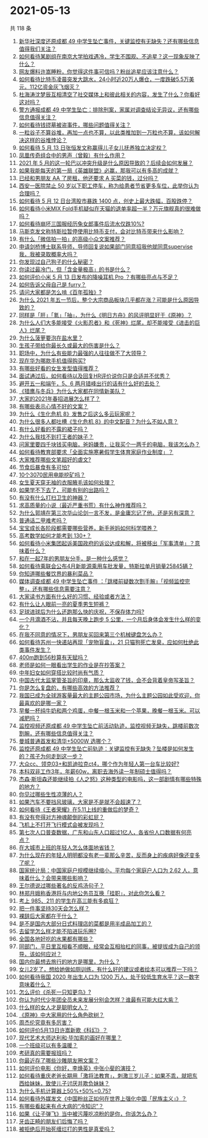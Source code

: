 # 2021-05-13

共 118 条

<!-- BEGIN -->
<!-- 最后更新时间 Thu May 13 2021 13:14:03 GMT+0800 (China Standard Time) -->

1. [新华社深度还原成都 49
   中学生坠亡事件，关键监控有无缺失？还有哪些信息值得我们关注？](https://www.zhihu.com/question/459149724)
2. [如何看待某剧组在南京大学拍戏遇冷，学生不围观、不追星？这一现象反映了什么？](https://www.zhihu.com/question/458770659)
3. [网友爆料许嵩睡粉，你觉得这件事可信吗？粉丝追星应该注意什么？](https://www.zhihu.com/question/459044865)
4. [如何看待比特币凌晨突发大跳水，24小时近20万人爆仓，一度跌破5.5万美元，112亿资金灰飞烟灭？](https://www.zhihu.com/question/458814331)
5. [杜海涛沈梦辰互相清空了社交媒体上和彼此相关的内容，发生了什么？你看好这对吗？](https://www.zhihu.com/question/459091147)
6. [警方通报成都 49
   中学生坠亡：排除刑案，家属对调查结论无异议，还有哪些信息值得关注？](https://www.zhihu.com/question/458909971)
7. [如何看待钱镠墓被盗事件，哪些问题值得关注？](https://www.zhihu.com/question/458718637)
8. [一粒谷子不算谷堆，再加一点也不算，以此类推加到一万粒也不算，该如何解决这样的谷堆悖论？](https://www.zhihu.com/question/455083603)
9. [如何看待 5 月 13 日张恒发文称赢得儿子女儿抚养独立决定权？](https://www.zhihu.com/question/459149865)
10. [凤凰传奇组合中的男声（曾毅）有什么作用？](https://www.zhihu.com/question/19599617)
11. [2021 年 5
    月的这一轮巴以冲突升级是什么原因导致的？后续会如何发展？](https://www.zhihu.com/question/459004922)
12. [如果我能每天的第一局《英雄联盟》必赢，那我可以有多高的成就？](https://www.zhihu.com/question/453307486)
13. [已经和男朋友 AA 了房租，他还要求 A 买菜的钱，过分吗？](https://www.zhihu.com/question/453271533)
14. [西安一医院禁止 50
    岁以下职工停车，称为给患者节省更多车位，此举你认为合理吗？](https://www.zhihu.com/question/459024549)
15. [如何看待 5 月 12 日台湾股市暴跌 1400
    点，创史上最大跌幅，百股跌停？](https://www.zhihu.com/question/459028790)
16. [如何看待小米MIX
    Fold手机疑似在天猫的退单率超一半？万元旗舰真的很难做吗？](https://www.zhihu.com/question/458883076)
17. [如何看待崩坏三国服经历兔女郎事件后流水仅跌10%?](https://www.zhihu.com/question/458750890)
18. [马斯克发文称特斯拉暂停使用比特币支付，会对比特币带来什么影响？](https://www.zhihu.com/question/459161438)
19. [有什么「微信拍一拍」的高级小众文案推荐？](https://www.zhihu.com/question/447518769)
20. [申请剑桥博士联系导师，导师回复说如果部门同意招我他就同意supervise我，我被录取概率大吗？](https://www.zhihu.com/question/458531364)
21. [你发现过自己狗子的什么秘密？](https://www.zhihu.com/question/356563659)
22. [你读过最冷门，但「含金量极高」的书是什么？](https://www.zhihu.com/question/438708854)
23. [如何评价小米 5 月 13 日发布的降噪耳机 Pro
    ？有哪些亮点与不足？](https://www.zhihu.com/question/458684897)
24. [如何告诉父母自己是 furry？](https://www.zhihu.com/question/444555641)
25. [请问大家都是怎么啃《百年孤独》?](https://www.zhihu.com/question/448455775)
26. [为什么 2021
    年五一节后，整个大宗商品板块几乎都在涨？可能是什么原因导致的？](https://www.zhihu.com/question/458052249)
27. [同样是「肝」「氪」「抽」，为什么《明日方舟》的风评明显好于《原神》？](https://www.zhihu.com/question/440196388)
28. [为什么人们大多能接受《火影忍者》和《死神》烂尾，却不能接受《进击的巨人》烂尾？](https://www.zhihu.com/question/453988761)
29. [为什么菠萝要泡在盐水里？](https://www.zhihu.com/question/441723737)
30. [生孩子带给你最长久或最大的伤害是什么？](https://www.zhihu.com/question/458813300)
31. [职场中，为什么有些能力最强的人往往做不了大领导？](https://www.zhihu.com/question/376627540)
32. [现在华为哪款手机值得购买?](https://www.zhihu.com/question/458001659)
33. [有哪些好看的女生发型值得推荐？](https://www.zhihu.com/question/46665948)
34. [面试通过后，如何看待以及回复HR评价说你只是合适并不优秀？](https://www.zhihu.com/question/458590013)
35. [避开五一和端午，5、6 两月错峰出行的话有什么好的去处？](https://www.zhihu.com/question/456942834)
36. [《猎鹰与冬兵》为什么大家都在同情新美队？](https://www.zhihu.com/question/456832120)
37. [大家的2021年春招进展怎么样了？](https://www.zhihu.com/question/451371162)
38. [有哪些表示心情不好的文案？](https://www.zhihu.com/question/448264856)
39. [为什么《生化危机 8》发售之后这么多云玩家呢？](https://www.zhihu.com/question/458559616)
40. [为什么很多人都吐槽《生化危机 8》的中文配音？为什么不如人意？](https://www.zhihu.com/question/455604520)
41. [有什么好看的不露的裙子吗？](https://www.zhihu.com/question/449495437)
42. [为什么我找不到打王者的妹子？](https://www.zhihu.com/question/456447726)
43. [问家里要四千块钱买电脑，爸妈嫌贵，让我买个一两千的电脑，我该怎么办？](https://www.zhihu.com/question/438760685)
44. [如何看待教育部要求「全面实施寒暑假学生体育家庭作业制度」？](https://www.zhihu.com/question/458819623)
45. [大家推荐哪些文笔超好的虐文?](https://www.zhihu.com/question/443091741)
46. [节食后暴食有多可怕?](https://www.zhihu.com/question/440102071)
47. [10个3070民用电能挖矿吗？](https://www.zhihu.com/question/438131163)
48. [女生夏天穿无袖的衣服腋毛该如何处理？](https://www.zhihu.com/question/49147353)
49. [如果学不下去了，可能有别的出路吗？](https://www.zhihu.com/question/458588510)
50. [有没有什么打扫卫生的神器？](https://www.zhihu.com/question/24018780)
51. [求高质量的小说（最近严重书荒）有什么神作推荐吗？](https://www.zhihu.com/question/345478198)
52. [为什么郭靖在第三次华山论剑一言不发，是金庸忘记了他，还是另有深意？](https://www.zhihu.com/question/21249025)
53. [普通话二甲难考吗？](https://www.zhihu.com/question/296008893)
54. [宝宝成长各阶段都需要哪些营养，新手爸妈如何科学喂养？](https://www.zhihu.com/question/459008133)
55. [高考数学如何才能考到 130+？](https://www.zhihu.com/question/30809574)
56. [如何看待小米集团起诉美国政府的诉讼达成和解，将被移出「军事清单」？意味着什么？](https://www.zhihu.com/question/459013673)
57. [和在一起7年的男朋友分手，是一种什么感觉？](https://www.zhihu.com/question/311800723)
58. [如何看待乘联会公布4月新能源乘用车批发量，特斯拉单月销量25845辆？](https://www.zhihu.com/question/458877707)
59. [你知道哪些餐饮界的暴利菜品？](https://www.zhihu.com/question/430100068)
60. [媒体调查成都 49 中学生坠亡事件
    ：「跳楼前疑数次割手腕」「视频监控完整」，还有哪些信息需要注意？](https://www.zhihu.com/question/459141189)
61. [大家读书方面有什么好的习惯、经验或者方法？](https://www.zhihu.com/question/19720742)
62. [有什么让人眼前一亮的夏季男生短裤？](https://www.zhihu.com/question/335054185)
63. [足球进球后为什么还跑那么快的庆祝，不保存体力吗?](https://www.zhihu.com/question/458226019)
64. [一个月滴酒不沾，并且每天晚上跑步 5
    公里，一个月后身体会发生什么样的变化？](https://www.zhihu.com/question/405285583)
65. [在我不同意的情况下，男朋友买回来第三个机械键盘怎么办？](https://www.zhihu.com/question/454654781)
66. [如何看待苏州一快递站再现「宠物盲盒」，21
    只猫狗死亡发臭，应如何杜绝此类事件发生？](https://www.zhihu.com/question/459005393)
67. [400m跑到56秒算有天赋吗？](https://www.zhihu.com/question/455941157)
68. [老师是如何一眼看出学生的作业是在抄答案？](https://www.zhihu.com/question/446221874)
69. [中年妇女如何穿搭比较时尚有气质？](https://www.zhihu.com/question/55406693)
70. [中国古代太监掌管圣旨的印章，那么太监收了钱，会不会背着皇帝写圣旨？](https://www.zhihu.com/question/455745711)
71. [你是怎么复盘的，有哪些高效的方法推荐？](https://www.zhihu.com/question/406224720)
72. [我国已成为全球游客量最大的主题公园市场，为什么主题公园如此受欢迎，你最喜欢的是哪一家？](https://www.zhihu.com/question/458193805)
73. [早餐一杯纯牛奶和两个鸡蛋，中餐一根玉米和一个苹果，晚餐一根玉米。可以减肥吗？](https://www.zhihu.com/question/449869703)
74. [监控视频还原成都 49
    中学生坠亡前活动轨迹，监控视频无缺失，跳楼前数次割腕，还有哪些信息值得关注？](https://www.zhihu.com/question/459149063)
75. [曼城普通首发和清华+5000W 选哪个？](https://www.zhihu.com/question/458935007)
76. [监控还原成都 49
    中学生坠亡前轨迹：关键监控有无缺失？坠楼是如何发生的？孩子为何走到这一步？](https://www.zhihu.com/question/459149528)
77. [大众cc、领克03+和凯迪拉克ct4，哪个作为年轻人第一台车比较好?](https://www.zhihu.com/question/386263270)
78. [本科双非工作3年，年薪60w，离职去海外读一年制硕士值得吗？](https://www.zhihu.com/question/458347661)
79. [杰森·斯坦森还能继续拍《人之怒》这种类型的电影吗，这一部剧情有哪些特殊的地方？](https://www.zhihu.com/question/457375414)
80. [你见过哪些生性凉薄的人？](https://www.zhihu.com/question/429319229)
81. [如果汽车不要挡风玻璃，大家是不是就不会超速了？](https://www.zhihu.com/question/453038354)
82. [如何看待《王者荣耀》在5.11上线的重做后的梦奇？](https://www.zhihu.com/question/458854022)
83. [有没有夸得对方神魂颠倒的彩虹屁？](https://www.zhihu.com/question/425102721)
84. [飞机上不打开飞行模式会被发现吗？](https://www.zhihu.com/question/448267257)
85. [第七次人口普查数据，广东和山东人口超过1亿人，各省份人口数据有何亮点？](https://www.zhihu.com/question/458855355)
86. [在大城市上班的年轻人怎么体面地省钱？](https://www.zhihu.com/question/420243795)
87. [为什么现在的年轻人明明都没有老一辈那么辛苦，反而身上的疾病好像还变多了呢？](https://www.zhihu.com/question/458382123)
88. [国家统计局：中国家庭户规模继续缩小，平均每个家庭户人口为 2.62
    人，意味着什么？会带来哪些影响？](https://www.zhihu.com/question/458817764)
89. [王尔德说过哪些著名的反鸡汤句子？](https://www.zhihu.com/question/352930521)
90. [林郑月娥称香港将与内地公务员互换「挂职」，对此你怎么看？](https://www.zhihu.com/question/458804652)
91. [考上 985、211 的学生在高三能有多疯狂？](https://www.zhihu.com/question/336622881)
92. [把一件事坚持30天会怎么样？](https://www.zhihu.com/question/445399418)
93. [裸辞后大家都在干什么？](https://www.zhihu.com/question/455096322)
94. [是不是国内大部分日式料理店的菜都是用半成品加工的？](https://www.zhihu.com/question/25686948)
95. [去留学怎么样才能不陷进玩乐圈?](https://www.zhihu.com/question/455259235)
96. [全国各地好吃的水果都有哪些？](https://www.zhihu.com/question/396304597)
97. [同部门，平日里互相看不顺眼，经常会互相抬杠的同事，被提拔成为自己的领导，该如何应对？](https://www.zhihu.com/question/455051436)
98. [国内你最想去旅行的地方是哪里，为什么？](https://www.zhihu.com/question/430741673)
99. [女儿2岁了，想给她做如厕训练，有什么好的建议或者绘本可以推荐一下吗？](https://www.zhihu.com/question/458367044)
100. [如何看待我国 2020 年出生人口为 1200
     万人，处于较低生育水平？这一数字意味着什么？](https://www.zhihu.com/question/458828004)
101. [怎么评价《杀死一只知更鸟》?](https://www.zhihu.com/question/279914409)
102. [你认为时代少年团全员未来发展分别会怎样？谁最有可能大红大紫？](https://www.zhihu.com/question/457302819)
103. [什么样的女人才是聪明女人？](https://www.zhihu.com/question/31502344)
104. [《原神》中大家用的什么角色砍树？](https://www.zhihu.com/question/457105267)
105. [周杰伦究竟有多厉害？](https://www.zhihu.com/question/284816654)
106. [如何评价5月13日许嵩新歌《科幻》？](https://www.zhihu.com/question/459126468)
107. [现代艺术大师达利和·毕加索的画好在哪里？](https://www.zhihu.com/question/19934954)
108. [一个班级可以有多温暖？](https://www.zhihu.com/question/318128959)
109. [考研真的需要报班吗？](https://www.zhihu.com/question/313929839)
110. [你最近存了哪些沙雕朋友圈文案？](https://www.zhihu.com/question/454044987)
111. [如何评价电影《你好，李焕英》中张小斐的演技？](https://www.zhihu.com/question/444445938)
112. [如何看待重庆老爸长期用「激将法教育」，刺激三岁儿子：如果不乖，就把东西给妹妹，致使儿子讨厌并欺负妹妹？](https://www.zhihu.com/question/458830152)
113. [为什么手机计算器上50%+50%=0.75?](https://www.zhihu.com/question/453500291)
114. [如何看待外媒发文《中国粉丝正如何在世界上强化中国「民族主义」》？](https://www.zhihu.com/question/458741420)
115. [有哪些看起来有点大病的“冷知识”？](https://www.zhihu.com/question/458360832)
116. [如果《让子弹飞》当中被污蔑吃凉粉的是你，你该怎么办？](https://www.zhihu.com/question/333769627)
117. [牙齿正畸的朋友们后悔了吗？](https://www.zhihu.com/question/308980503)
118. [被拒绝后开始死缠烂打的男性是真爱吗？](https://www.zhihu.com/question/27019446)

<!-- END -->
